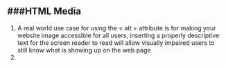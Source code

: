 ###HTML Media
---
1. A real world use case for using the  < alt > attribute is for making your website image accessible for all users, inserting a properly descriptive text for the screen reader to read will allow visually impaired users to still know what is showing up on the web page
2. 
